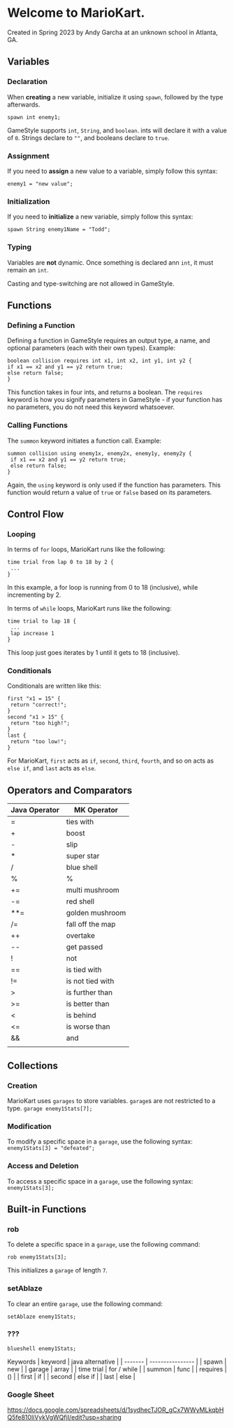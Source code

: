 # Welcome to MarioKart.

 Created in Spring 2023 by Andy Garcha at an unknown school in Atlanta, GA.

## Variables
### Declaration
When **creating** a new variable, initialize it using `spawn`, followed by the type afterwards. 

`spawn int enemy1;`

GameStyle supports `int`, `String`, and `boolean`. ints will declare it with a value of `0`. Strings declare to `""`, and booleans declare to `true`.

### Assignment
If you need to **assign** a new value to a variable, simply follow this syntax: 

`enemy1 = "new value";`

### Initialization
If you need to **initialize** a new variable, simply follow this syntax: 

`spawn String enemy1Name = "Todd";`

### Typing
Variables are **not** dynamic. Once something is declared ann `int`, it must remain an `int`. 

Casting and type-switching are not allowed in GameStyle.

## Functions
### Defining a Function
Defining a function in GameStyle requires an output type, a name, and optional parameters (each with their own types). Example:
```
boolean collision requires int x1, int x2, int y1, int y2 {
if x1 == x2 and y1 == y2 return true;
else return false;
}
```
This function takes in four ints, and returns a boolean. The `requires` keyword is how you signify parameters in GameStyle - if your function has no parameters, you do not need this keyword whatsoever.

### Calling Functions
The `summon` keyword initiates a function call. Example:
```
summon collision using enemy1x, enemy2x, enemy1y, enemy2y {
 if x1 == x2 and y1 == y2 return true;
 else return false;
}
```
Again, the `using` keyword is only used if the function has parameters.
This function would return a value of `true` or `false` based on its parameters.

## Control Flow
### Looping
In terms of `for` loops, MarioKart runs like the following:
```
time trial from lap 0 to 18 by 2 {
 ...
}
```
In this example, a for loop is running from 0 to 18 (inclusive), while incrementing by 2.

In terms of `while` loops, MarioKart runs like the following:
```
time trial to lap 18 {
 ...
 lap increase 1
}
```
This loop just goes iterates by 1 until it gets to 18 (inclusive).

### Conditionals
Conditionals are written like this:
```
first "x1 = 15" {
 return "correct!";
}
second "x1 > 15" {
 return "too high!";
}
last {
 return "too low!";
}
```

For MarioKart, `first` acts as `if`, `second`, `third`, `fourth`, and so on acts as `else if`, and `last` acts as `else`.

## Operators and Comparators
| Java Operator | MK Operator |
| ----------- | ----------- |
| = | ties with |
| + | boost |
| - | slip |
| * | super star |
| / | blue shell |
| % | % |
| += | multi mushroom |
| -= | red shell |
| **= | golden mushroom |
| /= | fall off the map |
| ++ | overtake |
| -- | get passed |
| ! | not |
| == | is tied with |
| != | is not tied with |
| > | is further than |
| >= | is better than |
| < | is behind |
| <= | is worse than |
| && | and |
| || | or 

## Collections
### Creation
MarioKart uses `garages` to store variables. `garage`s are not restricted to a type.
`garage enemy1Stats[7];`

### Modification
To modify a specific space in a `garage`, use the following syntax:
```enemy1Stats[3] = "defeated";```

### Access and Deletion
To access a specific space in a `garage`, use the following syntax:
```enemy1Stats[3];```

## Built-in Functions
### rob
To delete a specific space in a `garage`, use the following command:

```rob enemy1Stats[3];```

This initializes a `garage` of length `7`.

### setAblaze
To clear an entire `garage`, use the following command:

```setAblaze enemy1Stats;```

### ???

`blueshell enemy1Stats;`

Keywords
| keyword | java alternative |
| ------- | ---------------- |
| spawn | new |
| garage | array |
| time trial | for / while |
| summon | func |
| requires | () |
| first | if |
| second | else if |
| last | else |

### Google Sheet
https://docs.google.com/spreadsheets/d/1sydhecTJOR_gCx7WWyMLkqbHQ5fe810liVykVgWQfjI/edit?usp=sharing
